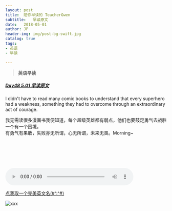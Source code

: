 ```yaml
---
layout: post
title:  陪你早读的 TeacherGwen
subtitle:   早读原文
date:   2018-05-01
author: JP
header-img: img/post-bg-swift.jpg
catalog: true
tags:
- 英语
- 早读

---
```


>  **英语早读**

##### [Day48 5.01 早读原文](https://mp.weixin.qq.com/s/MY6Y59J-q4DBg1sy5sepzA)
I didn't have to read many comic books to understand that every superhero had a weakness, something they had to overcome through an extraordinary act of courage.

我无需读很多漫画书我便知道，每个超级英雄都有弱点，他们也要鼓足勇气去战胜一个有一个困境。<br>
有勇气有果敢，失败亦无所谓，心无所谓，未来无畏。Morning~

<audio style="height:140;width:400;" controls="controls" src="https://res.wx.qq.com/voice/getvoice?mediaid=MzI4OTAyODUxNF8yNjUzNTEzNTg3">
</audio>

[点我取一个完美英文名(#^.^#)](http://ename.shanbay.com.cn)

![xxx](http://img07.tooopen.com/images/20170316/tooopen_sy_201956178977.jpg)